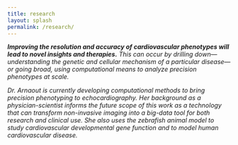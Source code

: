 ```yaml
---
title: research
layout: splash
permalink: /research/
---
```



<p><i><strong>Improving the resolution and accuracy of cardiovascular phenotypes will lead to novel insights and therapies.</strong> This can occur by drilling down—understanding the genetic and cellular mechanism of a particular disease—or going broad, using computational means to analyze precision phenotypes at scale.

Dr. Arnaout is currently developing computational methods to bring precision phenotyping to echocardiography. Her background as a physician-scientist informs the future scope of this work as a technology that can transform non-invasive imaging into a big-data tool for both research and clinical use. She also uses the zebrafish animal model to study cardiovascular developmental gene function and to model human cardiovascular disease.</i></p>
